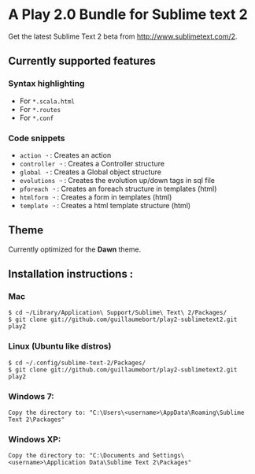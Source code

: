 # A Play 2.0 Bundle for Sublime text 2

Get the latest Sublime Text 2 beta from http://www.sublimetext.com/2.

## Currently supported features

### Syntax highlighting

- For `*.scala.html`
- For `*.routes`
- For `*.conf`

### Code snippets

- `action ➝` : Creates an action
- `controller ➝` : Creates a Controller structure
- `global ➝` : Creates a Global object structure
- `evolutions ➝` : Creates the evolution up/down tags in sql file
- `pforeach ➝` : Creates an foreach structure in templates (html)
- `htmlform ➝` : Creates a form in templates (html)
- `template ➝` : Creates a html template structure (html)

## Theme

Currently optimized for the __Dawn__ theme.

## Installation instructions : 

### Mac 

    $ cd ~/Library/Application\ Support/Sublime\ Text\ 2/Packages/
    $ git clone git://github.com/guillaumebort/play2-sublimetext2.git play2
    
### Linux (Ubuntu like distros)

    $ cd ~/.config/sublime-text-2/Packages/
    $ git clone git://github.com/guillaumebort/play2-sublimetext2.git play2

### Windows 7:

    Copy the directory to: "C:\Users\<username>\AppData\Roaming\Sublime Text 2\Packages"

### Windows XP:

    Copy the directory to: "C:\Documents and Settings\<username>\Application Data\Sublime Text 2\Packages"

